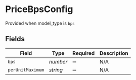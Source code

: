 # PriceBpsConfig

Provided when model_type is `bps`


## Fields

| Field              | Type               | Required           | Description        |
| ------------------ | ------------------ | ------------------ | ------------------ |
| `bps`              | *number*           | :heavy_minus_sign: | N/A                |
| `perUnitMaximum`   | *string*           | :heavy_minus_sign: | N/A                |